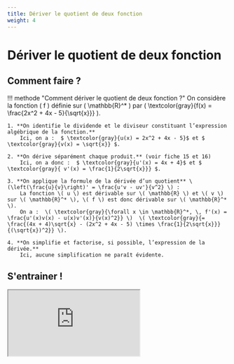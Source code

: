 ```yaml
---
title: Dériver le quotient de deux fonction
weight: 4
---
```


# Dériver le quotient de deux fonction

## Comment faire ?

!!! methode "Comment dériver le quotient de deux fonction ?"
    On considère la fonction \( f \) définie sur \( \mathbb{R}^* \) par \( \textcolor{gray}{f(x) = \frac{2x^2 + 4x - 5}{\sqrt{x}}} \).

    1. **On identifie le dividende et le diviseur constituant l’expression algébrique de la fonction.**  
        Ici, on a :  $ \textcolor{gray}{u(x) = 2x^2 + 4x - 5}$ et $ \textcolor{gray}{v(x) = \sqrt{x}} $.

    2. **On dérive séparément chaque produit.** (voir fiche 15 et 16)  
        Ici, on a donc :  $ \textcolor{gray}{u'(x) = 4x + 4}$ et $ \textcolor{gray}{ v'(x) = \frac{1}{2\sqrt{x}}} $.

    3. **On applique la formule de la dérivée d’un quotient** \(\left(\frac{u}{v}\right)' = \frac{u'v - uv'}{v^2} \) :  
        La fonction \( u \) est dérivable sur \( \mathbb{R} \) et \( v \) sur \( \mathbb{R}^* \), \( f \) est donc dérivable sur \( \mathbb{R}^* \).  
        On a :  \( \textcolor{gray}{\forall x \in \mathbb{R}^*, \, f'(x) = \frac{u'(x)v(x) - u(x)v'(x)}{v(x)^2}} \)  \( \textcolor{gray}{= \frac{(4x + 4)\sqrt{x} - (2x^2 + 4x - 5) \times \frac{1}{2\sqrt{x}}}{(\sqrt{x})^2}} \).

    4. **On simplifie et factorise, si possible, l’expression de la dérivée.**  
        Ici, aucune simplification ne paraît évidente.

## S'entrainer !

<iframe src="https://coopmaths.fr/alea/?EEEE2e0a2949181713ff27eb0f22272e13461e8a145e151f2e3627c127cb277b27c817e81336133512d20f2d29592a7617f90e8714d813f2139e197e2cd22e1e139e1a400e8714d6168a111127802dba139e13af0076"  class="exerciseur" allowfullscreen></iframe>